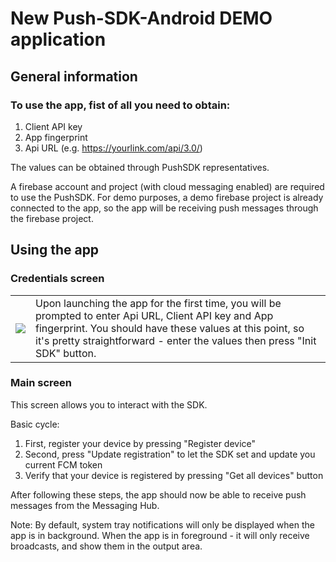 # New Push-SDK-Android DEMO application
## General information
### To use the app, fist of all you need to obtain:
1. Client API key
1. App fingerprint
1. Api URL (e.g. https://yourlink.com/api/3.0/)

The values can be obtained through PushSDK representatives.

A firebase account and project (with cloud messaging enabled) are required to use the PushSDK. For demo purposes, a demo firebase project is already connected to the app, so the app will be receiving push messages through the firebase project.

## Using the app
### Credentials screen
<table>
  <tr>
    <td><img src="https://user-images.githubusercontent.com/34152018/100575978-c0f8f800-330f-11eb-8f21-1b39216ab7a2.png"></td>
    <td>Upon launching the app for the first time, you will be prompted to enter Api URL, Client API key and App fingerprint. You should have these values at this point, so it's pretty straightforward - enter the values then press "Init SDK" button.</td>
  </tr>
 </table>

### Main screen
This screen allows you to interact with the SDK.

Basic cycle:

1. First, register your device by pressing "Register device"
1. Second, press "Update registration" to let the SDK set and update you current FCM token
1. Verify that your device is registered by pressing "Get all devices" button

After following these steps, the app should now be able to receive push messages from the Messaging Hub.

Note: By default, system tray notifications will only be displayed when the app is in background. When the app is in foreground - it will only receive broadcasts, and show them in the output area.
